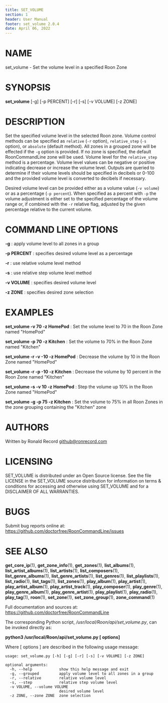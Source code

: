 ```yaml
---
title: SET_VOLUME
section: 1
header: User Manual
footer: set_volume 2.0.4
date: April 06, 2022
---
```

# NAME
set_volume - Set the volume level in a specified Roon Zone

# SYNOPSIS
**set_volume** [-g] [-p PERCENT] [-r] [-s] [-v VOLUME] [-z ZONE]

# DESCRIPTION
Set the specified volume level in the selected Roon zone. Volume control methods can be specified as `relative` (`-r` option), `relative_step` (`-s` option), or `absolute` (default method). All zones in a grouped zone will be effected if the `-g` option is provided. If no zone is specified, the default RoonCommandLine zone will be used. Volume level for the `relative_step` method is a percentage. Volume level values can be negative or positive indicating decrease or increase the volume level. Outputs are queried to determine if their volume levels should be specified in decibels or 0-100 and the provided volume level is converted to decibels if necessary.

Desired volume level can be provided either as a volume value (`-v volume`) or as a percentage (`-p percent`). When specified as a percent with `-p` the volume adjustment is either set to the specified percentage of the volume range or, if combined with the `-r` relative flag, adjusted by the given percentage relative to the current volume.

# COMMAND LINE OPTIONS
**-g**
  : apply volume level to all zones in a group

**-p PERCENT**
  : specifies desired volume level as a percentage

**-r**
  : use relative volume level method

**-s**
  : use relative step volume level method

**-v VOLUME**
  : specifies desired volume level

**-z ZONE**
  : specifies desired zone selection

# EXAMPLES
**set_volume -v 70 -z HomePod**
: Set the volume level to 70 in the Roon Zone named "HomePod"

**set_volume -p 70 -z Kitchen**
: Set the volume to 70% in the Roon Zone named "Kitchen"

**set_volume -r -v -10 -z HomePod**
: Decrease the volume by 10 in the Roon Zone named "HomePod"

**set_volume -r -p -10 -z Kitchen**
: Decrease the volume by 10 percent in the Roon Zone named "Kitchen"

**set_volume -s -v 10 -z HomePod**
: Step the volume up 10% in the Roon Zone named "HomePod"

**set_volume -g -p 75 -z Kitchen**
: Set the volume to 75% in all Roon Zones in the zone grouping containing the "Kitchen" zone

# AUTHORS
Written by Ronald Record github@ronrecord.com

# LICENSING
SET_VOLUME is distributed under an Open Source license.
See the file LICENSE in the SET_VOLUME source distribution
for information on terms &amp; conditions for accessing and
otherwise using SET_VOLUME and for a DISCLAIMER OF ALL WARRANTIES.

# BUGS
Submit bug reports online at: https://github.com/doctorfree/RoonCommandLine/issues

# SEE ALSO
**get_core_ip**(1), **get_zone_info**(1), **get_zones**(1), **list_albums**(1), **list_artist_albums**(1), **list_artists**(1), **list_composers**(1), **list_genre_albums**(1), **list_genre_artists**(1), **list_genres**(1), **list_playlists**(1), **list_radio**(1), **list_tags**(1), **list_zones**(1), **play_album**(1), **play_artist**(1), **play_artist_album**(1), **play_artist_track**(1), **play_composer**(1), **play_genre**(1), **play_genre_album**(1), **play_genre_artist**(1), **play_playlist**(1), **play_radio**(1), **play_tag**(1), **roon**(1), **set_zone**(1), **set_zone_group**(1), **zone_command**(1)

Full documentation and sources at: https://github.com/doctorfree/RoonCommandLine

The corresponding Python script, */usr/local/Roon/api/set_volume.py*,
can be invoked directly as:

**python3 /usr/local/Roon/api/set_volume.py [ options]**

Where [ options ] are described in the following usage message:

```
usage: set_volume.py [-h] [-g] [-r] [-s] [-v VOLUME] [-z ZONE]

optional arguments:
  -h, --help            show this help message and exit
  -g, --grouped         apply volume level to all zones in a group
  -r, --relative        relative volume level
  -s, --step            relative step volume level
  -v VOLUME, --volume VOLUME
                        desired volume level
  -z ZONE, --zone ZONE  zone selection
```
